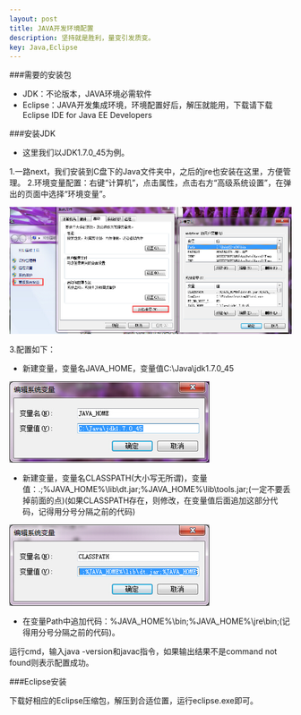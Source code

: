 ```yaml
---
layout: post
title: JAVA开发环境配置
description: 坚持就是胜利，量变引发质变。
key: Java,Eclipse
---
```


###需要的安装包

* JDK：不论版本，JAVA环境必需软件
* Eclipse：JAVA开发集成环境，环境配置好后，解压就能用，下载请下载Eclipse IDE for Java EE Developers

###安装JDK

* 这里我们以JDK1.7.0_45为例。

1.一路next，我们安装到C盘下的Java文件夹中，之后的jre也安装在这里，方便管理。
2.环境变量配置：右键“计算机”，点击属性，点击右方“高级系统设置”，在弹出的页面中选择“环境变量”。

<div class="box fn-clear">
	<img src="/images/java2.jpg" />
</div>

3.配置如下：

* 新建变量，变量名JAVA_HOME，变量值C:\Java\jdk1.7.0_45

<div class="box fn-clear">
	<img src="/images/java3.jpg" />
</div>

* 新建变量，变量名CLASSPATH(大小写无所谓)，变量值：.;%JAVA_HOME%\lib\dt.jar;%JAVA_HOME%\lib\tools.jar;(一定不要丢掉前面的点)(如果CLASSPATH存在，则修改，在变量值后面追加这部分代码，记得用分号分隔之前的代码)

<div class="box fn-clear">
	<img src="/images/java4.jpg" />
</div>

* 在变量Path中追加代码：%JAVA_HOME%\bin;%JAVA_HOME%\jre\bin;(记得用分号分隔之前的代码)。

运行cmd，输入java -version和javac指令，如果输出结果不是command not found则表示配置成功。

###Eclipse安装

下载好相应的Eclipse压缩包，解压到合适位置，运行eclipse.exe即可。
